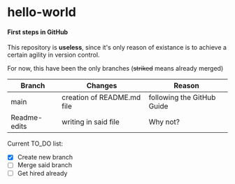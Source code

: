 # hello-world
#### First steps in GitHub

This repository is **useless**, since it's only reason of existance is to achieve a certain agility in version control.

For now, this have been the only branches (~~striked~~ means already merged)

| Branch | Changes | Reason |
|---|---|---|
|main|creation of README.md file|following the GitHub Guide|
|Readme-edits|writing in said file|Why not?|

Current TO_DO list:

- [x] Create new branch
- [ ] Merge said branch
- [ ] Get hired already

